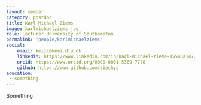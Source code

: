 ```yaml
---
layout: member
category: postdoc
title: Karl Michael Ziems
image: karlmichaelziems.jpg
role: Lecturer University of Southampton
permalink: 'people/karlmichaelziems'
social:
    email: kmizi@kemi.dtu.dk
    linkedin: https://www.linkedin.com/in/karl-michael-ziems-15543a147/
    orcid: https://www.orcid.org/0000-0001-5369-7778
    github: https://www.github.com/ziechys
education:
 - something
---
```


Something
